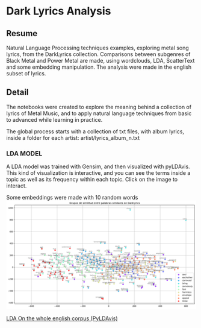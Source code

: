 # Dark Lyrics Analysis

## Resume
Natural Language Processing techniques examples, exploring metal song lyrics, from the DarkLyrics collection.
Comparisons between subgenres of Black Metal and Power Metal are made, using wordclouds, LDA, ScatterText and some embedding manipulation. 
The analysis were made in the english subset of lyrics. 

## Detail 

The notebooks were created to explore the meaning behind a collection of lyrics of Metal Music, and to apply natural language techniques from basic to advanced while learning in practice.

The global process starts with a collection of txt files, with album lyrics, inside a folder for each artist: artist/lyrics_album_n.txt

### LDA MODEL

A LDA model was trained with Gensim, and then visualized with pyLDAvis. This kind of visualization is interactive, and you can see the terms inside a topic as well as its frequency within each topic. Click on the image to interact. 





Some embeddings were made with 10 random words
![](https://github.com/seba54322/dark_lyrics_analysis/blob/master/similar_words.png)

<a href="https://htmlpreview.github.io/?https://github.com/seba54322/dark_lyrics_analysis/blob/master/lda_viz/new_lda_total_english.html" target="_blank">LDA On the whole english corpus (PyLDAvis)</a>
